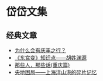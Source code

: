 # 岱岱文集

## 经典文章

- [为什么会有庆丰之行？](https://github.com/exposir/daidai/blob/main/%E6%B1%9F%E6%B9%96%E4%BA%BA%E7%89%A9%E5%BF%97/%E4%B8%BA%E4%BB%80%E4%B9%88%E4%BC%9A%E6%9C%89%E5%BA%86%E4%B8%B0%E4%B9%8B%E8%A1%8C%EF%BC%9F.pdf)
- [《东宫变》知识点——胡姓渊源](https://github.com/exposir/daidai/blob/main/%E4%B8%9C%E5%AE%AB%E5%8F%98/5%E3%80%81%E3%80%8A%E4%B8%9C%E5%AE%AB%E5%8F%98%E3%80%8B%E7%9F%A5%E8%AF%86%E7%82%B9%E2%80%94%E2%80%94%E8%83%A1%E5%A7%93%E6%B8%8A%E6%BA%90.pdf)
- [那些人，那些话(重庆篇)](<https://github.com/exposir/daidai/blob/main/%E9%97%B2%E8%AF%9D%E4%B9%9D%E5%B7%9E/%E9%87%8D%E5%BA%865%E7%AF%87/4.%E9%82%A3%E4%BA%9B%E4%BA%BA%EF%BC%8C%E9%82%A3%E4%BA%9B%E8%AF%9D(%E9%87%8D%E5%BA%86%E7%AF%87-%E5%AE%8C%E6%95%B4%E7%89%88%EF%BC%89.pdf>)
- [央地困局——上海洋山港的碎片记忆](https://github.com/exposir/daidai/blob/main/%E6%94%BF%E6%B2%BB%E7%BB%8F%E6%B5%8E%E5%AD%A6/%E8%87%AA%E8%B4%B8%E5%8C%BA/4%E3%80%81%E5%A4%AE%E5%9C%B0%E5%9B%B0%E5%B1%80%E2%80%94%E2%80%94%E4%B8%8A%E6%B5%B7%E6%B4%8B%E5%B1%B1%E6%B8%AF%E7%9A%84%E7%A2%8E%E7%89%87%E8%AE%B0%E5%BF%86.pdf)
